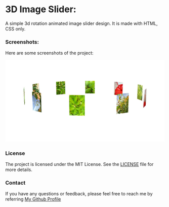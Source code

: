 # 3D Image Slider:

A simple 3d rotation animated image slider design. 
It is made with HTML, CSS only.

### Screenshots:
Here are some screenshots of the project:

![Screenshot 1](./screenshots/screen1.jpg)

### License

The project is licensed under the MIT License. See the [LICENSE](LICENSE.md) file for more details.

### Contact

If you have any questions or feedback, please feel free to reach me by referring [My Github Profile](https://github.com/ag-sanjjeev/)
